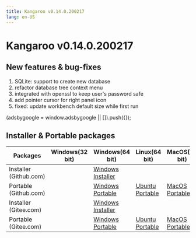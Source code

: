 ```yaml
---
title: Kangaroo v0.14.0.200217
lang: en-US
---
```


# Kangaroo v0.14.0.200217

## New features & bug-fixes
1. SQLite: support to create new database
2. refactor database tree context menu
3. integrated with openssl to keep user's password safe
4. add pointer cursor for right panel icon
5. fixed: update workbench default size while first run

<div>
    <ins class="adsbygoogle"
        style="display:block; text-align:center;"
        data-ad-layout="in-article"
        data-ad-format="fluid"
        data-ad-client="ca-pub-3975819313740938"
        data-ad-slot="6760827895"></ins>
    <script2 type="text/javascript">
        (adsbygoogle = window.adsbygoogle || []).push({});
    </script2>
</div>


## Installer & Portable packages <Badge text="link expired" type="warning"/>

| Packages        | Windows(32 bit) | Windows(64 bit) | Linux(64 bit)   | MacOS(64 bit)   |
|-----------------|-----------------|-----------------|-----------------|-----------------|
| Installer (Github.com) | | [Windows Installer](https://github.com/dbkangaroo/kangaroo/releases/download/v0.14.0.200217/Kangaroo_0.14.0.200217_win64.exe) | | |
| Portable (Github.com)  | | [Windows Portable](https://github.com/dbkangaroo/kangaroo/releases/download/v0.14.0.200217/Kangaroo_0.14.0.200217_win64.7z) | [Ubuntu Portable](https://github.com/dbkangaroo/kangaroo/releases/download/v0.14.0.200217/Kangaroo_0.14.0.200217_ubuntu.zip) | [MacOS Portable](https://github.com/dbkangaroo/kangaroo/releases/download/v0.14.0.200217/Kangaroo_0.14.0.200217_macos.zip) |
| Installer (Gitee.com) | | [Windows Installer](https://gitee.com/dbkangaroo/kangaroo/attach_files/335051/download) | | |
| Portable (Gitee.com)  | | [Windows Portable](https://gitee.com/dbkangaroo/kangaroo/attach_files/335052/download) | [Ubuntu Portable](https://gitee.com/dbkangaroo/kangaroo/attach_files/335048/download) | [MacOS Portable](https://gitee.com/dbkangaroo/kangaroo/attach_files/335053/download) |